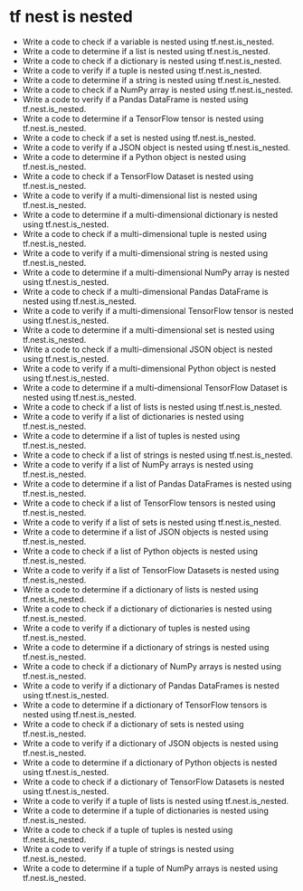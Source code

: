 # tf nest is nested

- Write a code to check if a variable is nested using tf.nest.is_nested.
- Write a code to determine if a list is nested using tf.nest.is_nested.
- Write a code to check if a dictionary is nested using tf.nest.is_nested.
- Write a code to verify if a tuple is nested using tf.nest.is_nested.
- Write a code to determine if a string is nested using tf.nest.is_nested.
- Write a code to check if a NumPy array is nested using tf.nest.is_nested.
- Write a code to verify if a Pandas DataFrame is nested using tf.nest.is_nested.
- Write a code to determine if a TensorFlow tensor is nested using tf.nest.is_nested.
- Write a code to check if a set is nested using tf.nest.is_nested.
- Write a code to verify if a JSON object is nested using tf.nest.is_nested.
- Write a code to determine if a Python object is nested using tf.nest.is_nested.
- Write a code to check if a TensorFlow Dataset is nested using tf.nest.is_nested.
- Write a code to verify if a multi-dimensional list is nested using tf.nest.is_nested.
- Write a code to determine if a multi-dimensional dictionary is nested using tf.nest.is_nested.
- Write a code to check if a multi-dimensional tuple is nested using tf.nest.is_nested.
- Write a code to verify if a multi-dimensional string is nested using tf.nest.is_nested.
- Write a code to determine if a multi-dimensional NumPy array is nested using tf.nest.is_nested.
- Write a code to check if a multi-dimensional Pandas DataFrame is nested using tf.nest.is_nested.
- Write a code to verify if a multi-dimensional TensorFlow tensor is nested using tf.nest.is_nested.
- Write a code to determine if a multi-dimensional set is nested using tf.nest.is_nested.
- Write a code to check if a multi-dimensional JSON object is nested using tf.nest.is_nested.
- Write a code to verify if a multi-dimensional Python object is nested using tf.nest.is_nested.
- Write a code to determine if a multi-dimensional TensorFlow Dataset is nested using tf.nest.is_nested.
- Write a code to check if a list of lists is nested using tf.nest.is_nested.
- Write a code to verify if a list of dictionaries is nested using tf.nest.is_nested.
- Write a code to determine if a list of tuples is nested using tf.nest.is_nested.
- Write a code to check if a list of strings is nested using tf.nest.is_nested.
- Write a code to verify if a list of NumPy arrays is nested using tf.nest.is_nested.
- Write a code to determine if a list of Pandas DataFrames is nested using tf.nest.is_nested.
- Write a code to check if a list of TensorFlow tensors is nested using tf.nest.is_nested.
- Write a code to verify if a list of sets is nested using tf.nest.is_nested.
- Write a code to determine if a list of JSON objects is nested using tf.nest.is_nested.
- Write a code to check if a list of Python objects is nested using tf.nest.is_nested.
- Write a code to verify if a list of TensorFlow Datasets is nested using tf.nest.is_nested.
- Write a code to determine if a dictionary of lists is nested using tf.nest.is_nested.
- Write a code to check if a dictionary of dictionaries is nested using tf.nest.is_nested.
- Write a code to verify if a dictionary of tuples is nested using tf.nest.is_nested.
- Write a code to determine if a dictionary of strings is nested using tf.nest.is_nested.
- Write a code to check if a dictionary of NumPy arrays is nested using tf.nest.is_nested.
- Write a code to verify if a dictionary of Pandas DataFrames is nested using tf.nest.is_nested.
- Write a code to determine if a dictionary of TensorFlow tensors is nested using tf.nest.is_nested.
- Write a code to check if a dictionary of sets is nested using tf.nest.is_nested.
- Write a code to verify if a dictionary of JSON objects is nested using tf.nest.is_nested.
- Write a code to determine if a dictionary of Python objects is nested using tf.nest.is_nested.
- Write a code to check if a dictionary of TensorFlow Datasets is nested using tf.nest.is_nested.
- Write a code to verify if a tuple of lists is nested using tf.nest.is_nested.
- Write a code to determine if a tuple of dictionaries is nested using tf.nest.is_nested.
- Write a code to check if a tuple of tuples is nested using tf.nest.is_nested.
- Write a code to verify if a tuple of strings is nested using tf.nest.is_nested.
- Write a code to determine if a tuple of NumPy arrays is nested using tf.nest.is_nested.
